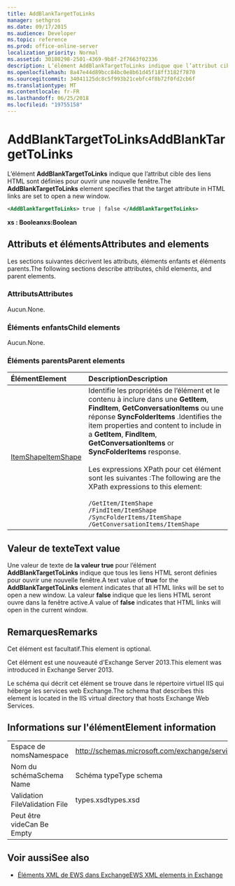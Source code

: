 ```yaml
---
title: AddBlankTargetToLinks
manager: sethgros
ms.date: 09/17/2015
ms.audience: Developer
ms.topic: reference
ms.prod: office-online-server
localization_priority: Normal
ms.assetid: 30180298-2501-4369-9b8f-2f7663f02336
description: L’élément AddBlankTargetToLinks indique que l’attribut cible des liens HTML sont définies pour ouvrir une nouvelle fenêtre.
ms.openlocfilehash: 8a47e44d89bcc84bc0e8b61d45f18ff3182f7870
ms.sourcegitcommit: 34041125dc8c5f993b21cebfc4f8b72f0fd2cb6f
ms.translationtype: MT
ms.contentlocale: fr-FR
ms.lasthandoff: 06/25/2018
ms.locfileid: "19755158"
---
```

# <a name="addblanktargettolinks"></a><span data-ttu-id="bf4af-103">AddBlankTargetToLinks</span><span class="sxs-lookup"><span data-stu-id="bf4af-103">AddBlankTargetToLinks</span></span>

<span data-ttu-id="bf4af-104">L’élément **AddBlankTargetToLinks** indique que l’attribut cible des liens HTML sont définies pour ouvrir une nouvelle fenêtre.</span><span class="sxs-lookup"><span data-stu-id="bf4af-104">The **AddBlankTargetToLinks** element specifies that the target attribute in HTML links are set to open a new window.</span></span> 
  
```XML
<AddBlankTargetToLinks> true | false </AddBlankTargetToLinks>
```

<span data-ttu-id="bf4af-105">**xs : Boolean**</span><span class="sxs-lookup"><span data-stu-id="bf4af-105">**xs:Boolean**</span></span>

## <a name="attributes-and-elements"></a><span data-ttu-id="bf4af-106">Attributs et éléments</span><span class="sxs-lookup"><span data-stu-id="bf4af-106">Attributes and elements</span></span>

<span data-ttu-id="bf4af-107">Les sections suivantes décrivent les attributs, éléments enfants et éléments parents.</span><span class="sxs-lookup"><span data-stu-id="bf4af-107">The following sections describe attributes, child elements, and parent elements.</span></span>
  
### <a name="attributes"></a><span data-ttu-id="bf4af-108">Attributs</span><span class="sxs-lookup"><span data-stu-id="bf4af-108">Attributes</span></span>

<span data-ttu-id="bf4af-109">Aucun.</span><span class="sxs-lookup"><span data-stu-id="bf4af-109">None.</span></span>
  
### <a name="child-elements"></a><span data-ttu-id="bf4af-110">Éléments enfants</span><span class="sxs-lookup"><span data-stu-id="bf4af-110">Child elements</span></span>

<span data-ttu-id="bf4af-111">Aucun.</span><span class="sxs-lookup"><span data-stu-id="bf4af-111">None.</span></span>
  
### <a name="parent-elements"></a><span data-ttu-id="bf4af-112">Éléments parents</span><span class="sxs-lookup"><span data-stu-id="bf4af-112">Parent elements</span></span>

|<span data-ttu-id="bf4af-113">**Élément**</span><span class="sxs-lookup"><span data-stu-id="bf4af-113">**Element**</span></span>|<span data-ttu-id="bf4af-114">**Description**</span><span class="sxs-lookup"><span data-stu-id="bf4af-114">**Description**</span></span>|
|:-----|:-----|
|[<span data-ttu-id="bf4af-115">ItemShape</span><span class="sxs-lookup"><span data-stu-id="bf4af-115">ItemShape</span></span>](itemshape.md) <br/> | <span data-ttu-id="bf4af-116">Identifie les propriétés de l’élément et le contenu à inclure dans une **GetItem**, **FindItem**, **GetConversationItems** ou une réponse **SyncFolderItems** .</span><span class="sxs-lookup"><span data-stu-id="bf4af-116">Identifies the item properties and content to include in a **GetItem**, **FindItem**, **GetConversationItems** or **SyncFolderItems** response.</span></span><br/><br/>  <span data-ttu-id="bf4af-117">Les expressions XPath pour cet élément sont les suivantes :</span><span class="sxs-lookup"><span data-stu-id="bf4af-117">The following are the XPath expressions to this element:</span></span><br/><br/>  `/GetItem/ItemShape` <br/>  `/FindItem/ItemShape` <br/>  `/SyncFolderItems/ItemShape` <br/>  `/GetConversationItems/ItemShape` <br/> |
   
## <a name="text-value"></a><span data-ttu-id="bf4af-118">Valeur de texte</span><span class="sxs-lookup"><span data-stu-id="bf4af-118">Text value</span></span>

<span data-ttu-id="bf4af-119">Une valeur de texte de **la valeur true** pour l’élément **AddBlankTargetToLinks** indique que tous les liens HTML seront définies pour ouvrir une nouvelle fenêtre.</span><span class="sxs-lookup"><span data-stu-id="bf4af-119">A text value of **true** for the **AddBlankTargetToLinks** element indicates that all HTML links will be set to open a new window.</span></span> <span data-ttu-id="bf4af-120">La valeur **false** indique que les liens HTML seront ouvre dans la fenêtre active.</span><span class="sxs-lookup"><span data-stu-id="bf4af-120">A value of **false** indicates that HTML links will open in the current window.</span></span> 
  
## <a name="remarks"></a><span data-ttu-id="bf4af-121">Remarques</span><span class="sxs-lookup"><span data-stu-id="bf4af-121">Remarks</span></span>

<span data-ttu-id="bf4af-122">Cet élément est facultatif.</span><span class="sxs-lookup"><span data-stu-id="bf4af-122">This element is optional.</span></span>
  
<span data-ttu-id="bf4af-123">Cet élément est une nouveauté d'Exchange Server 2013.</span><span class="sxs-lookup"><span data-stu-id="bf4af-123">This element was introduced in Exchange Server 2013.</span></span>
  
<span data-ttu-id="bf4af-124">Le schéma qui décrit cet élément se trouve dans le répertoire virtuel IIS qui héberge les services web Exchange.</span><span class="sxs-lookup"><span data-stu-id="bf4af-124">The schema that describes this element is located in the IIS virtual directory that hosts Exchange Web Services.</span></span>
  
## <a name="element-information"></a><span data-ttu-id="bf4af-125">Informations sur l'élément</span><span class="sxs-lookup"><span data-stu-id="bf4af-125">Element information</span></span>

|||
|:-----|:-----|
|<span data-ttu-id="bf4af-126">Espace de noms</span><span class="sxs-lookup"><span data-stu-id="bf4af-126">Namespace</span></span>  <br/> |http://schemas.microsoft.com/exchange/services/2006/types  <br/> |
|<span data-ttu-id="bf4af-127">Nom du schéma</span><span class="sxs-lookup"><span data-stu-id="bf4af-127">Schema Name</span></span>  <br/> |<span data-ttu-id="bf4af-128">Schéma type</span><span class="sxs-lookup"><span data-stu-id="bf4af-128">Type schema</span></span>  <br/> |
|<span data-ttu-id="bf4af-129">Validation File</span><span class="sxs-lookup"><span data-stu-id="bf4af-129">Validation File</span></span>  <br/> |<span data-ttu-id="bf4af-130">types.xsd</span><span class="sxs-lookup"><span data-stu-id="bf4af-130">types.xsd</span></span>  <br/> |
|<span data-ttu-id="bf4af-131">Peut être vide</span><span class="sxs-lookup"><span data-stu-id="bf4af-131">Can Be Empty</span></span>  <br/> ||
   
## <a name="see-also"></a><span data-ttu-id="bf4af-132">Voir aussi</span><span class="sxs-lookup"><span data-stu-id="bf4af-132">See also</span></span>

- [<span data-ttu-id="bf4af-133">Éléments XML de EWS dans Exchange</span><span class="sxs-lookup"><span data-stu-id="bf4af-133">EWS XML elements in Exchange</span></span>](ews-xml-elements-in-exchange.md)

